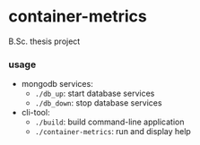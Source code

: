 # container-metrics
B.Sc. thesis project
### usage
- mongodb services:
    - `./db_up`: start database services
    - `./db_down`: stop database services
- cli-tool:
    - `./build`: build command-line application
    - `./container-metrics`: run and display help
